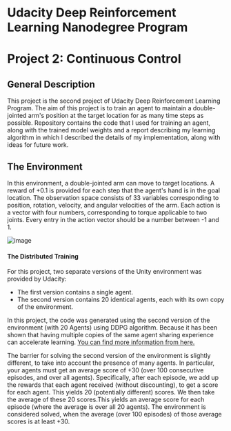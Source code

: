 <h1>Udacity Deep Reinforcement Learning Nanodegree Program</h1>
<h1>Project 2: Continuous Control</h1>

<h2>General Description</h2>
This project is the second project of Udacity Deep Reinforcement Learning Program. The aim of this project is to train an agent to maintain a double-jointed arm's position at the target location for as many time steps as possible. Repository contains the code that I used for training an agent, along with the trained model weights and a report describing my learning algorithm in which I described the details of my implementation, along with ideas for future work.

<h2>The Environment</h2>
In this environment, a double-jointed arm can move to target locations. A reward of +0.1 is provided for each step that the agent's hand is in the goal location. The observation space consists of 33 variables corresponding to position, rotation, velocity, and angular velocities of the arm. Each action is a vector with four numbers, corresponding to torque applicable to two joints. Every entry in the action vector should be a number between -1 and 1.

![image](https://user-images.githubusercontent.com/51778059/153588788-a2db6eda-d5cd-4714-b91a-d54092368e79.png)

<h4>The Distributed Training</h4>

For this project, two separate versions of the Unity environment was provided by Udacity:

- The first version contains a single agent.
- The second version contains 20 identical agents, each with its own copy of the environment.

In this project, the code was generated using the second version of the environment (with 20 Agents) using DDPG algorithm. Because it has been shown that having multiple copies of the same agent sharing experience can accelerate learning. [You can find more information from here.](https://ai.googleblog.com/2016/10/how-robots-can-acquire-new-skills-from.html) 

The barrier for solving the second version of the environment is slightly different, to take into account the presence of many agents. In particular, your agents must get an average score of +30 (over 100 consecutive episodes, and over all agents). Specifically, after each episode, we add up the rewards that each agent received (without discounting), to get a score for each agent. This yields 20 (potentially different) scores. We then take the average of these 20 scores.This yields an average score for each episode (where the average is over all 20 agents). The environment is considered solved, when the average (over 100 episodes) of those average scores is at least +30. 

